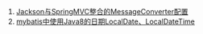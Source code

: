 1. [Jackson与SpringMVC整合的MessageConverter配置](/java/spring/RESOURCE.MD#Jackson与SpringMVC整合的MessageConverter配置)
2. [mybatis中使用Java8的日期LocalDate、LocalDateTime](/java/mybatics/RESOURCE.MD#mybatis中使用Java8的日期LocalDate、LocalDateTime)